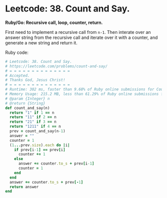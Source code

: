 # Leetcode: 38. Count and Say.

**Ruby/Go: Recursive call, loop, counter, return.**

First need to implement a recursive call from `n-1`. Then interate over an answer string from the recursive call and iterate over it with a counter, and generate a new string and return it.

Ruby code:
```Ruby
# Leetcode: 38. Count and Say.
# https://leetcode.com/problems/count-and-say/
# = = = = = = = = = = = = = =
# Accepted.
# Thanks God, Jesus Christ!
# = = = = = = = = = = = = = =
# Runtime: 302 ms, faster than 9.68% of Ruby online submissions for Count and Say.
# Memory Usage: 215.2 MB, less than 61.29% of Ruby online submissions for Count and Say.
# @param {Integer} n
# @return {String}
def count_and_say(n)
  return "1" if 1 == n
  return "11" if 2 == n
  return "21" if 3 == n
  return "1211" if 4 == n
  prev = count_and_say(n-1)
  answer = ""
  counter = 1
  (1...prev.size).each do |i|
    if prev[i-1] == prev[i]
      counter += 1
    else
      answer += counter.to_s + prev[i-1]
      counter = 1
    end
  end
  answer += counter.to_s + prev[-1]
  return answer
end
```
